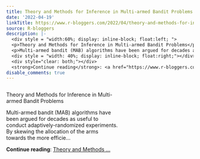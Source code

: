 ```yaml
---
title: Theory and Methods for Inference in Multi-armed Bandit Problems
date: '2022-04-19'
linkTitle: https://www.r-bloggers.com/2022/04/theory-and-methods-for-inference-in-multi-armed-bandit-problems/
source: R-bloggers
description: |-
  <div style = "width:60%; display: inline-block; float:left; ">
  <p>Theory and Methods for Inference in Multi-armed Bandit Problems</p>
  <p>Multi-armed bandit (MAB) algorithms have been argued for decades as useful to conduct adaptively-randomized experiments. By skewing the allocation of the arms towards the more efficie...</p></div>
  <div style = "width: 40%; display: inline-block; float:right;"></div>
  <div style="clear: both;"></div>
  <strong>Continue reading</strong>: <a href="https://www.r-bloggers.com/2022/04/theory-and-methods-for-inference-in-multi-armed-bandit-problems/">Theory and Methods ...
disable_comments: true
---
```

<div style = "width:60%; display: inline-block; float:left; ">
<p>Theory and Methods for Inference in Multi-armed Bandit Problems</p>
<p>Multi-armed bandit (MAB) algorithms have been argued for decades as useful to conduct adaptively-randomized experiments. By skewing the allocation of the arms towards the more efficie...</p></div>
<div style = "width: 40%; display: inline-block; float:right;"></div>
<div style="clear: both;"></div>
<strong>Continue reading</strong>: <a href="https://www.r-bloggers.com/2022/04/theory-and-methods-for-inference-in-multi-armed-bandit-problems/">Theory and Methods ...